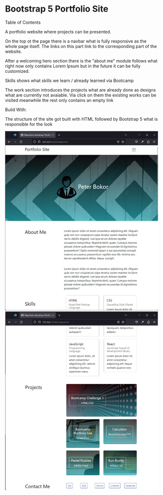 # Bootstrap 5 Portfolio Site

Table of Contents

A portfolio website where projects can be presented.

On the top ot the page there is a navbar what is fully responsive as the whole page itself. The links on this part link to the corresponding part of the website.

After a welcoming hero section there is the "about me" module follows what right now only contains Lorem Ipsum but in the future it can be fully customized.

Skills shows what skills we learn / already learned via Bootcamp

The work section introduces the projects what are already done as designs what are currently not avaiable. Via click on them the existing works can be visited meanwhile the rest only contains an empty link

Build With:

The structure of the site got built with HTML followed by Bootstrap 5 what is responsible for the look

![alt text](https://github.com/Moorgal/bc3_PortfolioBootstrap/blob/main/assets/images/Portfolio_Screenshot_1.jpg)
![alt text](https://github.com/Moorgal/bc3_PortfolioBootstrap/blob/main/assets/images/Portfolio_Screenshot_2.jpg)

<!-- ![alt text](http://url/to/img.png) -->
